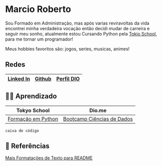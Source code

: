 
# Marcio Roberto

Sou Formado em Administração, mas após varias reviravoltas da vida encontrei minha verdadeira vocação então decidi mudar de carreira e seguir meu sonho, atualmente estou Cursando Python pela [Tokio School](https://tokioschool.pt/descobre-tokio/?_gl=1*ev1dtt*_up*MQ..&gclid=Cj0KCQjwuZGnBhD1ARIsACxbAVhTVKXxllbNw56lpOACp3_eEAWqVTJFs5P8AxVWFDuYPaSdYx90-1EaAryvEALw_wcB), para me tornar um programador!

Meus hobbies favoritos são: jogos, series, musicas, animes!
## Redes
|[Linked In](https://www.linkedin.com/in/marcio-roberto-498931142/)|[Github](https://github.com/Eumaxion)|[Perfil DIO](https://www.dio.me/users/marciorock171)|
|-----------|----------|-----------|

## 🧑‍💻 Aprendizado
| Tokyo School | Dio.me |
|-----------|----------|
|[Formação em Python](https://tokioschool.pt/formacoes/?MLL=4102&gad=1&gclid=Cj0KCQjwwvilBhCFARIsADvYi7LehW5xYlCBH3u7Z8TNgok35G-89uG09HyOsS0p7_rzoLSiiB-pg2waAqqKEALw_wcB) | [Bootcamp Ciências de Dados](https://web.dio.me/home) |

```
caixa de código
```
## 👀 Referências
[Mais Formatações de Texto para README](https://docs.github.com/pt/get-started/writing-on-github/getting-started-with-writing-and-formatting-on-github/basic-writing-and-formatting-syntax)
